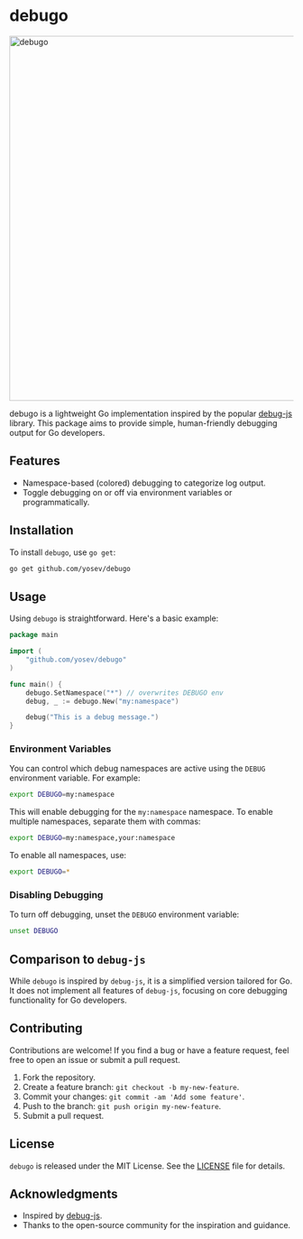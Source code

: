 # debugo

<img width="647" src="https://github.com/user-attachments/assets/2b5d9516-ae54-4868-ae5b-c9cef13015cc" alt="debugo" />

debugo is a lightweight Go implementation inspired by the popular [debug-js](https://github.com/debug-js/debug) library. This package aims to provide simple, human-friendly debugging output for Go developers.

## Features

- Namespace-based (colored) debugging to categorize log output.
- Toggle debugging on or off via environment variables or programmatically.

## Installation

To install `debugo`, use `go get`:

```bash
go get github.com/yosev/debugo
```

## Usage

Using `debugo` is straightforward. Here's a basic example:

```go
package main

import (
    "github.com/yosev/debugo"
)

func main() {
    debugo.SetNamespace("*") // overwrites DEBUGO env
    debug, _ := debugo.New("my:namespace")

    debug("This is a debug message.")
}
```

### Environment Variables

You can control which debug namespaces are active using the `DEBUG` environment variable. For example:

```bash
export DEBUGO=my:namespace
```

This will enable debugging for the `my:namespace` namespace. To enable multiple namespaces, separate them with commas:

```bash
export DEBUGO=my:namespace,your:namespace
```

To enable all namespaces, use:

```bash
export DEBUGO=*
```

### Disabling Debugging

To turn off debugging, unset the `DEBUGO` environment variable:

```bash
unset DEBUGO
```

## Comparison to `debug-js`

While `debugo` is inspired by `debug-js`, it is a simplified version tailored for Go. It does not implement all features of `debug-js`, focusing on core debugging functionality for Go developers.

## Contributing

Contributions are welcome! If you find a bug or have a feature request, feel free to open an issue or submit a pull request.

1. Fork the repository.
2. Create a feature branch: `git checkout -b my-new-feature`.
3. Commit your changes: `git commit -am 'Add some feature'`.
4. Push to the branch: `git push origin my-new-feature`.
5. Submit a pull request.

## License

`debugo` is released under the MIT License. See the [LICENSE](LICENSE) file for details.

## Acknowledgments

- Inspired by [debug-js](https://github.com/debug-js/debug).
- Thanks to the open-source community for the inspiration and guidance.
